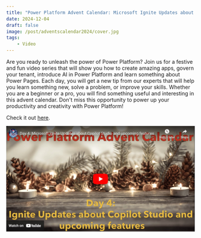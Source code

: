 ```yaml
---
title: "Power Platform Advent Calendar: Microsoft Ignite Updates about Copilot Studio and upcoming features"
date: 2024-12-04
draft: false
image: /post/adventscalendar2024/cover.jpg
tags:
    - Video
---
```


Are you ready to unleash the power of Power Platform? Join us for a festive and fun video series that will show you how to create amazing apps, govern your tenant, introduce AI in Power Platform and learn something about Power Pages. Each day, you will get a new tip from our experts that will help you learn something new, solve a problem, or improve your skills. Whether you are a beginner or a pro, you will find something useful and interesting in this advent calendar. Don't miss this opportunity to power up your productivity and creativity with Power Platform!

Check it out [here](https://youtu.be/7-uPmnHs9pk).

[![](video.jpg)](https://youtu.be/7-uPmnHs9pk)